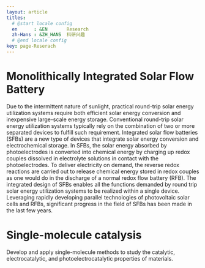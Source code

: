 ```yaml
---
layout: article
titles:
  # @start locale config
  en      : &EN       Research
  zh-Hans : &ZH_HANS  科研兴趣
  # @end locale config
key: page-Reserach
---
```


# Monolithically Integrated Solar Flow Battery

Due to the intermittent nature of sunlight, practical round-trip solar energy utilization systems require both efficient solar energy conversion and inexpensive large-scale energy storage. Conventional round-trip solar energy utilization systems typically rely on the combination of two or more separated devices to fulfill such requirement. Integrated solar flow batteries (SFBs) are a new type of devices that integrate solar energy conversion and electrochemical storage. In SFBs, the solar energy absorbed by photoelectrodes is converted into chemical energy by charging up redox couples dissolved in electrolyte solutions in contact with the photoelectrodes. To deliver electricity on demand, the reverse redox reactions are carried out to release chemical energy stored in redox couples as one would do in the discharge of a normal redox flow battery (RFB). The integrated design of SFBs enables all the functions demanded by round trip solar energy utilization systems to be realized within a single device. Leveraging rapidly developing parallel technologies of photovoltaic solar cells and RFBs, significant progress in the field of SFBs has been made in the last few years. 

# Single-molecule catalysis

Develop and apply single-molecule methods to study the catalytic, electrocatalytic, and photoelectrocatalytic properties of  materials.



